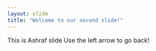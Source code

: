 ```yaml
---
layout: slide
title: "Welcome to our second slide!"
---
```


This is Ashraf slide
Use the left arrow to go back!
